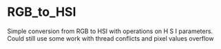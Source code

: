 # RGB_to_HSI
Simple conversion from RGB to HSI with operations on H S I parameters. Could still use some work with thread conflicts and pixel values overflow
